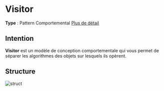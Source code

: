 # Visitor
**Type** : Pattern Comportemental
[Plus de détail](https://refactoring.guru/design-patterns/visitor)
## Intention
**Visitor** est un modèle de conception comportementale qui vous permet de séparer les algorithmes des objets sur lesquels ils opèrent.

## Structure
![struct](https://refactoring.guru/images/patterns/diagrams/visitor/structure-en.png)